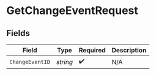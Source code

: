 # GetChangeEventRequest


## Fields

| Field              | Type               | Required           | Description        |
| ------------------ | ------------------ | ------------------ | ------------------ |
| `ChangeEventID`    | *string*           | :heavy_check_mark: | N/A                |
